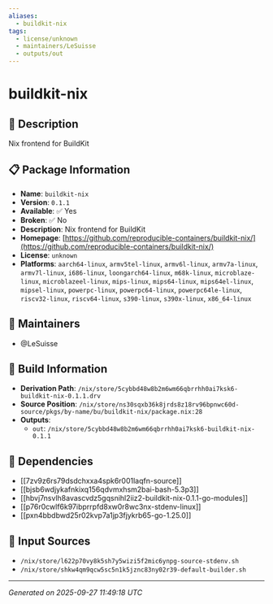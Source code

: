 ```yaml
---
aliases:
  - buildkit-nix
tags:
  - license/unknown
  - maintainers/LeSuisse
  - outputs/out
---
```


# buildkit-nix

## 📝 Description

Nix frontend for BuildKit

## 📋 Package Information

- **Name**: `buildkit-nix`
- **Version**: `0.1.1`
- **Available**: ✅ Yes
- **Broken**: ✅ No
- **Description**: Nix frontend for BuildKit
- **Homepage**: [https://github.com/reproducible-containers/buildkit-nix/](https://github.com/reproducible-containers/buildkit-nix/)
- **License**: `unknown`
- **Platforms**: `aarch64-linux`, `armv5tel-linux`, `armv6l-linux`, `armv7a-linux`, `armv7l-linux`, `i686-linux`, `loongarch64-linux`, `m68k-linux`, `microblaze-linux`, `microblazeel-linux`, `mips-linux`, `mips64-linux`, `mips64el-linux`, `mipsel-linux`, `powerpc-linux`, `powerpc64-linux`, `powerpc64le-linux`, `riscv32-linux`, `riscv64-linux`, `s390-linux`, `s390x-linux`, `x86_64-linux`
## 👥 Maintainers

- @LeSuisse


## 🔧 Build Information

- **Derivation Path**: `/nix/store/5cybbd48w8b2m6wm66qbrrhh0ai7ksk6-buildkit-nix-0.1.1.drv`
- **Source Position**: `/nix/store/ns30sqxb36k8jrds8z18rv96bpnwc60d-source/pkgs/by-name/bu/buildkit-nix/package.nix:28`
- **Outputs**:
  - `out`:  `/nix/store/5cybbd48w8b2m6wm66qbrrhh0ai7ksk6-buildkit-nix-0.1.1`

## 🔗 Dependencies

- [[7zv9z6rs79dsdchxxa4spk6r001laqfn-source]]
- [[bjsb6wdjykafnkixq156qdvmxhsm2bai-bash-5.3p3]]
- [[hbvj7nsvlh8avascvdz5gqsnihl2iiz2-buildkit-nix-0.1.1-go-modules]]
- [[p76r0cwlf6k97ibprrpfd8xw0r8wc3nx-stdenv-linux]]
- [[pxn4bbdbwd25r02kvp7a1jp3fjykrb65-go-1.25.0]]

## 📁 Input Sources

- `/nix/store/l622p70vy8k5sh7y5wizi5f2mic6ynpg-source-stdenv.sh`
- `/nix/store/shkw4qm9qcw5sc5n1k5jznc83ny02r39-default-builder.sh`

---
*Generated on 2025-09-27 11:49:18 UTC*
